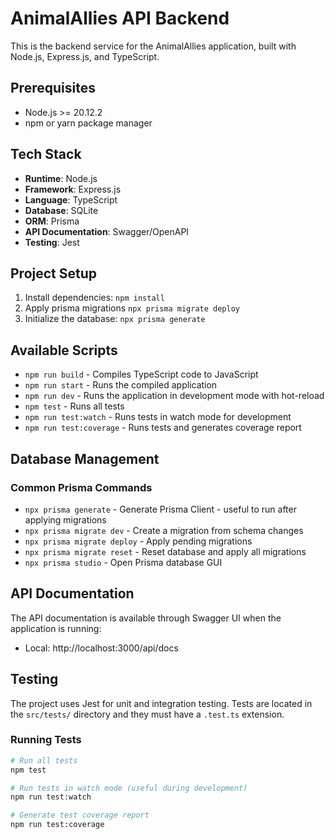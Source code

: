 # AnimalAllies API Backend

This is the backend service for the AnimalAllies application, built with Node.js, Express.js, and TypeScript.

## Prerequisites

- Node.js >= 20.12.2
- npm or yarn package manager

## Tech Stack

- **Runtime**: Node.js
- **Framework**: Express.js
- **Language**: TypeScript
- **Database**: SQLite
- **ORM**: Prisma
- **API Documentation**: Swagger/OpenAPI
- **Testing**: Jest

## Project Setup

1. Install dependencies: `npm install`
2. Apply prisma migrations `npx prisma migrate deploy`
3. Initialize the database: `npx prisma generate`

## Available Scripts

- `npm run build` - Compiles TypeScript code to JavaScript
- `npm run start` - Runs the compiled application
- `npm run dev` - Runs the application in development mode with hot-reload
- `npm test` - Runs all tests
- `npm run test:watch` - Runs tests in watch mode for development
- `npm run test:coverage` - Runs tests and generates coverage report

## Database Management

### Common Prisma Commands

- `npx prisma generate` - Generate Prisma Client - useful to run after applying migrations
- `npx prisma migrate dev` - Create a migration from schema changes
- `npx prisma migrate deploy` - Apply pending migrations
- `npx prisma migrate reset` - Reset database and apply all migrations
- `npx prisma studio` - Open Prisma database GUI

## API Documentation

The API documentation is available through Swagger UI when the application is running:

- Local: http://localhost:3000/api/docs

## Testing

The project uses Jest for unit and integration testing. Tests are located in the `src/tests/` directory and they must have a `.test.ts` extension.

### Running Tests

```bash
# Run all tests
npm test

# Run tests in watch mode (useful during development)
npm run test:watch

# Generate test coverage report
npm run test:coverage
